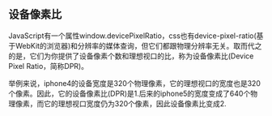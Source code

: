 ## 设备像素比

JavaScript有一个属性window.devicePixelRatio，css也有device-pixel-ratio(基于WebKit的浏览器)和分辨率的媒体查询，但它们都跟物理分辨率无关。取而代之的是，它们为你提供了设备像素个数和理想视口的比，称为设备像素比(Device Pixel Ratio，简称DPR)。

举例来说，iphone4的设备宽度是320个物理像素，它的理想视口的宽度也是320个像素。因此，它的设备像素比(DPR)是1.后来的iphone5的宽度变成了640个物理像素，而它的理想视口宽度仍为320个像素，因此设备像素比变成2.

